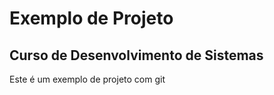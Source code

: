 # Exemplo de Projeto

## Curso de Desenvolvimento de Sistemas

Este é um exemplo de projeto com git
